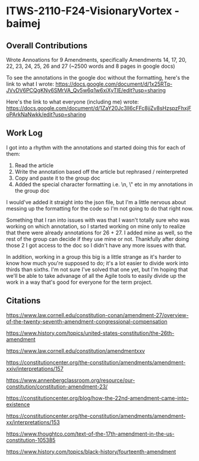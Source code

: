 # ITWS-2110-F24-VisionaryVortex - baimej

## Overall Contributions

Wrote Annoations for 9 Amendments, specifically Amendments 14, 17, 20, 22, 23, 24, 25, 26 and 27 (~2500 words and 8 pages in google docs)

To see the annotations in the google doc without the formatting, here's the link to what I wrote: https://docs.google.com/document/d/1x25RTq-JVvDV6PCQgKNy6SMrVA_Qv5w6q1w6xiXyTlE/edit?usp=sharing

Here's the link to what everyone (including me) wrote: https://docs.google.com/document/d/1ZaY20Jc3ll6cFFc8jjZv8sHzspzFhxjFoPArkNaNwkk/edit?usp=sharing

## Work Log

I got into a rhythm with the annotations and started doing this for each of them:  
1. Read the article
2. Write the annotation based off the article but rephrased / reinterpreted
3. Copy and paste it to the group doc
4. Added the special character formatting i.e. \n, \\" etc in my annotations in the group doc

I would've added it straight into the json file, but I'm a little nervous about messing up the formatting for the code so I'm not going to do that right now.

Something that I ran into issues with was that I wasn't totally sure who was working on which annotation, so I started working on mine only to realize that there were already annotations for 26 + 27. I added mine as well, so the rest of the group can decide if they use mine or not. Thankfully after doing those 2 I got access to the doc so I didn't have any more issues with that.

In addition, working in a group this big is a little strange as it's harder to know how much you're supposed to do; it's a lot easier to divide work into thirds than sixths. I'm not sure I've solved that one yet, but I'm hoping that we'll be able to take advanage of all the Agile tools to easily divide up the work in a way that's good for everyone for the term project.

## Citations
https://www.law.cornell.edu/constitution-conan/amendment-27/overview-of-the-twenty-seventh-amendment-congressional-compensation

https://www.history.com/topics/united-states-constitution/the-26th-amendment

https://www.law.cornell.edu/constitution/amendmentxxv

https://constitutioncenter.org/the-constitution/amendments/amendment-xxiv/interpretations/157

https://www.annenbergclassroom.org/resource/our-constitution/constitution-amendment-23/

https://constitutioncenter.org/blog/how-the-22nd-amendment-came-into-existence

https://constitutioncenter.org/the-constitution/amendments/amendment-xx/interpretations/153

https://www.thoughtco.com/text-of-the-17th-amendment-in-the-us-constitution-105385

https://www.history.com/topics/black-history/fourteenth-amendment